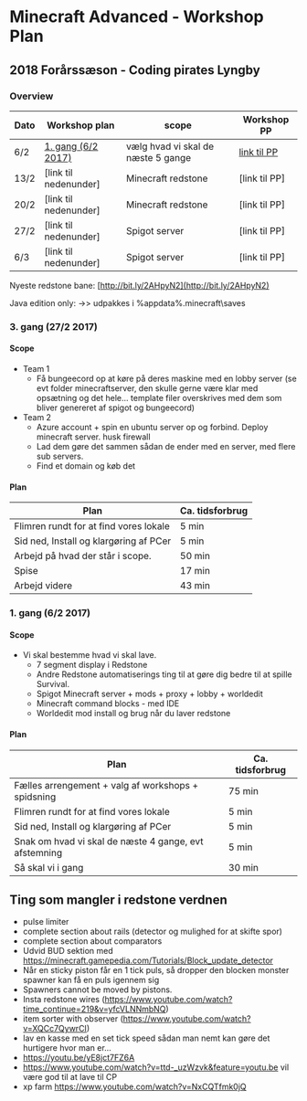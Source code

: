 # Minecraft Advanced - Workshop Plan

## 2018 Forårssæson - Coding pirates Lyngby

### Overview

| Dato | Workshop plan | scope | Workshop PP |
| --- | --- | --- | --- |
| 6/2 | [1. gang (6/2 2017)](#1.-gang (6/2 2017) ) | vælg hvad vi skal de næste 5 gange | [link til PP](https://docs.google.com/presentation/d/1IE42jzBsLVOHJUZzYNlFYBdfmO5O3efcbGAyXhVx5Ug/edit?usp=sharing) |
| 13/2 | [link til nedenunder] | Minecraft redstone | [link til PP] |
| 20/2 | [link til nedenunder] | Minecraft redstone | [link til PP] |
| 27/2 | [link til nedenunder] | Spigot server | [link til PP] |
| 6/3 | [link til nedenunder] | Spigot server | [link til PP] |

Nyeste redstone bane: [http://bit.ly/2AHpyN2](http://bit.ly/2AHpyN2)

Java edition only:   ->> udpakkes i %appdata%\.minecraft\saves

### 3. gang (27/2 2017)

#### Scope

* Team 1
  * Få bungeecord op at køre på deres maskine med en lobby server (se evt folder minecraftserver, den skulle gerne være klar med opsætning og det hele... template filer overskrives med dem som bliver genereret af spigot og bungeecord)
* Team 2
  * Azure account + spin en ubuntu server op og forbind. Deploy minecraft server. husk firewall
  * Lad dem gøre det sammen sådan de ender med en server, med flere sub servers.
  * Find et domain og køb det

#### Plan

| **Plan** | **Ca. tidsforbrug** |
| --- | ---|
| Flimren rundt for at find vores lokale | 5 min |
| Sid ned, Install og klargøring af PCer | 5 min |
| Arbejd på hvad der står i scope. | 50 min |
| Spise | 17 min |
| Arbejd videre | 43 min |

### 1. gang (6/2 2017)

#### Scope

* Vi skal bestemme hvad vi skal lave.
  * 7 segment display i Redstone
  * Andre Redstone automatiserings ting til at gøre dig bedre til at spille Survival.
  * Spigot Minecraft server + mods + proxy + lobby + worldedit
  * Minecraft command blocks - med IDE
  * Worldedit mod install og brug når du laver redstone

#### Plan

| **Plan** | **Ca. tidsforbrug** |
| --- | ---|
| Fælles arrengement + valg af workshops + spidsning | 75 min |
| Flimren rundt for at find vores lokale | 5 min |
| Sid ned, Install og klargøring af PCer | 5 min |
| Snak om hvad vi skal de næste 4 gange, evt afstemning  | 5 min |
| Så skal vi i gang | 30 min |

## Ting som mangler i redstone verdnen

* pulse limiter
* complete section about rails (detector og mulighed for at skifte spor)
* complete section about comparators
* Udvid BUD sektion med https://minecraft.gamepedia.com/Tutorials/Block_update_detector
* Når en sticky piston får en 1 tick puls, så dropper den blocken monster spawner kan få en puls igennem sig
* Spawners cannot be moved by pistons.
* Insta redstone wires (https://www.youtube.com/watch?time_continue=219&v=yfcVLNNmbNQ)
* item sorter with observer (https://www.youtube.com/watch?v=XQCc7QywrCI)
* lav en kasse med en set tick speed sådan man nemt kan gøre det hurtigere hvor man er…
* https://youtu.be/yE8jct7FZ6A
* https://www.youtube.com/watch?v=ttd-_uzWzvk&feature=youtu.be vil være god til at lave til CP
* xp farm https://www.youtube.com/watch?v=NxCQTfmk0jQ
